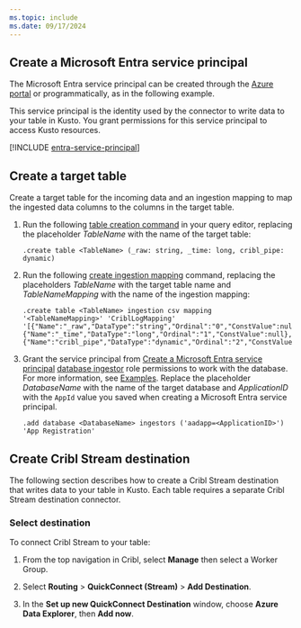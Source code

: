 ```yaml
---
ms.topic: include
ms.date: 09/17/2024
---
```


## Create a Microsoft Entra service principal

The Microsoft Entra service principal can be created through the [Azure portal](/azure/active-directory/develop/howto-create-service-principal-portal) or programmatically, as in the following example.

This service principal is the identity used by the connector to write data to your table in Kusto. You grant permissions for this service principal to access Kusto resources.

[!INCLUDE [entra-service-principal](../entra-service-principal.md)]

## Create a target table

Create a target table for the incoming data and an ingestion mapping to map the ingested data columns to the columns in the target table.

1. Run the following [table creation command](/azure/data-explorer/kusto/management/create-table-command) in your query editor, replacing the placeholder *TableName* with the name of the target table:

    ```kusto
    .create table <TableName> (_raw: string, _time: long, cribl_pipe: dynamic)
    ```

1. Run the following [create ingestion mapping](/azure/data-explorer/kusto/management/create-ingestion-mapping-command) command, replacing the placeholders *TableName* with the target table name and *TableNameMapping* with the name of the ingestion mapping:

    ```kusto
    .create table <TableName> ingestion csv mapping '<TableNameMapping>' 'CriblLogMapping' '[{"Name":"_raw","DataType":"string","Ordinal":"0","ConstValue":null},{"Name":"_time","DataType":"long","Ordinal":"1","ConstValue":null},{"Name":"cribl_pipe","DataType":"dynamic","Ordinal":"2","ConstValue":null}]'
    ```

1. Grant the service principal from [Create a Microsoft Entra service principal](#create-a-microsoft-entra-service-principal) [database ingestor](/azure/data-explorer/kusto/access-control/role-based-access-control) role permissions to work with the database. For more information, see [Examples](/azure/data-explorer/kusto/management/manage-database-security-roles). Replace the placeholder *DatabaseName* with the name of the target database and *ApplicationID* with the `AppId` value you saved when creating a Microsoft Entra service principal.

    ```kusto
    .add database <DatabaseName> ingestors ('aadapp=<ApplicationID>') 'App Registration'
    ```

## Create Cribl Stream destination

The following section describes how to create a Cribl Stream destination that writes data to your table in Kusto. Each table requires a separate Cribl Stream destination connector.

### Select destination

To connect Cribl Stream to your table:

1. From the top navigation in Cribl, select **Manage** then select a Worker Group.

1. Select **Routing** > **QuickConnect (Stream)** > **Add Destination**. 

1. In the **Set up new QuickConnect Destination** window, choose **Azure Data Explorer**, then **Add now**.
